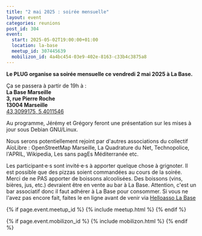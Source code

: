 ```yaml
---
title: "2 mai 2025 : soirée mensuelle"
layout: event
categories: reunions
post_id: 304
event:
  start: 2025-05-02T19:00:00+01:00
  location: la-base
  meetup_id: 307445639
  mobilizon_id: 4a4bc454-03e9-402e-8163-c33b4c3875a8
---
```


**Le PLUG organise sa soirée mensuelle ce vendredi 2 mai 2025 à La Base.**

Ça se passera à partir de 19h à :  
**La Base Marseille**  
**3, rue Pierre Roche**  
**13004 Marseille**  
[43,3099175, 5,4011546](https://www.openstreetmap.org/node/7266092587)

Au programme, Jérémy et Grégory feront une présentation sur les mises à jour sous Debian GNU/Linux.

Nous serons potentiellement rejoint par d'autres associations du collectif AïoLibre : OpenStreetMap Marseille, La Quadrature du Net, Technopolice, l'APRIL, Wikipedia, Les sans pagEs Méditerranée etc.

Les participant·e·s sont invité·e·s à apporter quelque chose à grignoter.
Il est possible que des pizzas soient commandées au cours de la soirée.
Merci de ne PAS apporter de boissons alcoolisées.
Des boissons (vins, bières, jus, etc.) devraient être en vente au bar à La Base.
Attention, c'est un bar associatif donc il faut adhérer à La Base pour consommer.
Si vous ne l'avez pas encore fait, faites le en ligne avant de venir via
[Helloasso La Base](https://www.helloasso.com/associations/la-base-marseille/adhesions/adhesion-a-la-base-marseille-2025-2)

{% if page.event.meetup_id %}
  {% include meetup.html %}
{% endif %}

{% if page.event.mobilizon_id %}
  {% include mobilizon.html %}
{% endif %}
